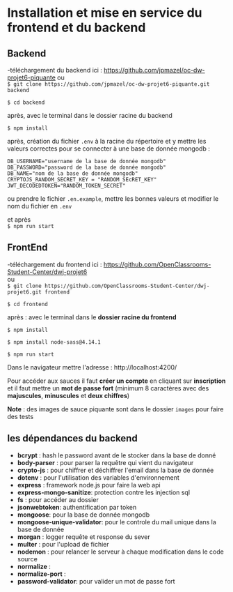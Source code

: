 # Installation et mise en service du frontend et du backend

## Backend
-téléchargement du backend ici : https://github.com/jpmazel/oc-dw-projet6-piquante
ou   
`$ git clone https://github.com/jpmazel/oc-dw-projet6-piquante.git backend `

`$ cd backend`

après, avec le terminal dans le dossier racine du backend  

`$ npm install `

après, création du fichier `.env` à la racine du répertoire et y mettre les valeurs correctes pour se connecter à une base de donnée mongodb : 

`DB_USERNAME="username de la base de donnée mongodb"`  
`DB_PASSWORD="password de la base de donnée mongodb"`  
`DB_NAME="nom de la base de donnée mongodb"`  
`CRYPTOJS_RANDOM_SECRET_KEY = "RANDOM_SEcRET_KEY"`  
`JWT_DECODEDTOKEN="RANDOM_TOKEN_SECRET"`  

ou prendre le fichier `.en.example`, mettre les bonnes valeurs et modifier le nom du fichier en `.env`

et après   
`$ npm run start `

## FrontEnd
-téléchargement du frontend ici : https://github.com/OpenClassrooms-Student-Center/dwj-projet6   
ou  
`$ git clone https://github.com/OpenClassrooms-Student-Center/dwj-projet6.git frontend ` 

`$ cd frontend`

après :
avec le terminal dans le **dossier racine du frontend**

`$ npm install`

`$ npm install node-sass@4.14.1`

`$ npm run start`

Dans le navigateur mettre l'adresse : http://localhost:4200/

Pour accéder aux sauces il faut **créer un compte** en cliquant sur **inscription** et il faut mettre un **mot de passe fort** (minimum 8 caractères avec des **majuscules**, **minuscules** et **deux chiffres**)   


**Note** :  des images de sauce piquante sont dans le dossier `images` pour faire des tests

## les dépendances du backend
- **bcrypt** : hash le password avant de le stocker dans la base de donné
- **body-parser** : pour parser la requêtre qui vient du navigateur
- **crypto-js** : pour chiffrer et déchiffrer l'email dans la base de donnée
- **dotenv** : pour l'utilisation des variables d'environnement
- **express** : framework node.js pour faire la web api
- **express-mongo-sanitize**: protection contre les injection sql
- **fs** : pour accéder au dossier
- **jsonwebtoken**: authentification par token
- **mongoose**: pour la base de donnée mongodb
- **mongoose-unique-validator**: pour le controle du mail unique dans la base de donnée
- **morgan** : logger requête et response du sever
- **multer** : pour l'upload de fichier
- **nodemon** : pour relancer le serveur à chaque modification dans le code source
- **normalize** : 
- **normalize-port** : 
- **password-validator**: pour valider un mot de passe fort 


